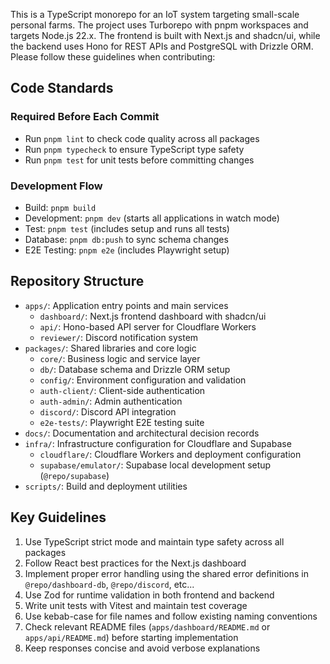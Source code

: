 This is a TypeScript monorepo for an IoT system targeting small-scale personal farms. The project uses Turborepo with pnpm workspaces and targets Node.js 22.x. The frontend is built with Next.js and shadcn/ui, while the backend uses Hono for REST APIs and PostgreSQL with Drizzle ORM. Please follow these guidelines when contributing:

## Code Standards

### Required Before Each Commit
- Run `pnpm lint` to check code quality across all packages
- Run `pnpm typecheck` to ensure TypeScript type safety
- Run `pnpm test` for unit tests before committing changes

### Development Flow
- Build: `pnpm build`
- Development: `pnpm dev` (starts all applications in watch mode)
- Test: `pnpm test` (includes setup and runs all tests)
- Database: `pnpm db:push` to sync schema changes
- E2E Testing: `pnpm e2e` (includes Playwright setup)

## Repository Structure
- `apps/`: Application entry points and main services
  - `dashboard/`: Next.js frontend dashboard with shadcn/ui
  - `api/`: Hono-based API server for Cloudflare Workers
  - `reviewer/`: Discord notification system
- `packages/`: Shared libraries and core logic
  - `core/`: Business logic and service layer
  - `db/`: Database schema and Drizzle ORM setup
  - `config/`: Environment configuration and validation
  - `auth-client/`: Client-side authentication
  - `auth-admin/`: Admin authentication
  - `discord/`: Discord API integration
  - `e2e-tests/`: Playwright E2E testing suite
- `docs/`: Documentation and architectural decision records
- `infra/`: Infrastructure configuration for Cloudflare and Supabase
  - `cloudflare/`: Cloudflare Workers and deployment configuration
  - `supabase/emulator/`: Supabase local development setup (`@repo/supabase`)
- `scripts/`: Build and deployment utilities

## Key Guidelines
1. Use TypeScript strict mode and maintain type safety across all packages
2. Follow React best practices for the Next.js dashboard
3. Implement proper error handling using the shared error definitions in `@repo/dashboard-db`, `@repo/discord`, etc...
4. Use Zod for runtime validation in both frontend and backend
5. Write unit tests with Vitest and maintain test coverage
6. Use kebab-case for file names and follow existing naming conventions
7. Check relevant README files (`apps/dashboard/README.md` or `apps/api/README.md`) before starting implementation
8. Keep responses concise and avoid verbose explanations
